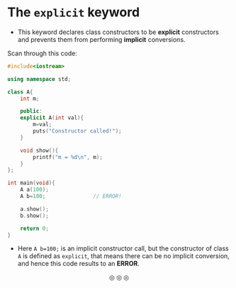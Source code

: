 # The `explicit` keyword
* This keyword declares class constructors to be **explicit** constructors and prevents them from performing **implicit** conversions.

Scan through this code:
```c++
#include<iostream>

using namespace std;

class A{
	int m;

	public:
	explicit A(int val){
		m=val;
		puts("Constructor called!");
	}

	void show(){
		printf("m = %d\n", m);
	}
};

int main(void){
	A a(100);
	A b=100;               // ERROR!

	a.show();
	b.show();

	return 0;
}
```
* Here `A b=100;` is an implicit constructor call, but the constructor of class `A` is defined as `explicit`, that means there can be no implicit conversion, and hence this code results to an **ERROR**.

<p align="center">
&#9678; &#9678; &#9678;
</p>
